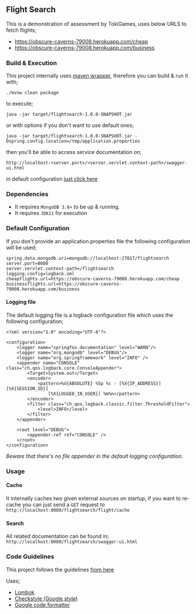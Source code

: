## Flight Search
This is a demonstration of assessment by TokiGames, uses below URLS to fetch flights;

- https://obscure-caverns-79008.herokuapp.com/cheap
- https://obscure-caverns-79008.herokuapp.com/business

### Build & Execution
This project internally uses [maven wrapper](https://github.com/takari/maven-wrapper), therefore you can build & run it with;

``./mvnw clean package``

to execute;

``java -jar target/flightsearch-1.0.0-SNAPSHOT.jar``

or with options if you don't want to use default ones;

``java -jar target/flightsearch-1.0.0-SNAPSHOT.jar -Dspring.config.location=/tmp/application.properties``

then you'll be able to access service documentation on;

`http://localhost:<server.port>/<server.servlet.context-path>/swagger-ui.html` 

in default configuration [just click here](http://localhost:8080/flightsearch/swagger-ui.html)

### Dependencies

- It requires `MongoDB 3.6+` to be up & running.
- It requires `JDK11` for execution

### Default Configuration

If you don't provide an application.properties file the following configuration will be used;

```
spring.data.mongodb.uri=mongodb://localhost:27017/flightsearch
server.port=8080
server.servlet.context-path=/flightsearch
logging.config=logback.xml
cheapflights.url=https://obscure-caverns-79008.herokuapp.com/cheap
businessflights.url=https://obscure-caverns-79008.herokuapp.com/business
```

#### Logging file

The default logging file is a logback configuration file which uses the following configuration;

```
<?xml version="1.0" encoding="UTF-8"?>

<configuration>
	<logger name="springfox.documentation" level="WARN"/>
	<logger name="org.mongodb" level="DEBUG"/>
	<logger name="org.springframework" level="INFO" />
	<appender name="CONSOLE" class="ch.qos.logback.core.ConsoleAppender">
		<Target>System.out</Target>
		<encoder>
			<pattern>%d{ABSOLUTE} %5p %c - [%X{IP_ADDRESS}] [%X{SESSION_ID}]
				[%X{LOGGED_IN_USER}] %m%n</pattern>
		</encoder>
		<filter class="ch.qos.logback.classic.filter.ThresholdFilter">
			<level>INFO</level>
		</filter>
	</appender>
	
	<root level="DEBUG">
		<appender-ref ref="CONSOLE" />
	</root>
</configuration>
```

*Beware that there's no file appender in the default logging configuration.*

### Usage

#### Cache
It internally caches two given external sources on startup,
if you want to re-cache you can just send a `GET` request to `http://localhost:8080/flightsearch/flight/cache`

#### Search
All related documentation can be found in; `http://localhost:8080/flightsearch/swagger-ui.html`


### Code Guidelines
This project follows the guidelines [from here](https://sercan.atlassian.net/wiki/spaces/JAVA/pages/687603713/a.+Code+Quality) 

Uses;

- [Lombok](https://sercan.atlassian.net/wiki/spaces/JAVA/pages/687570950/2.+Lombok+Plugin)
- [Checkstyle (Google style)](https://sercan.atlassian.net/wiki/spaces/JAVA/pages/688357379/3.+Checkstyle)
- [Google code formatter](https://sercan.atlassian.net/wiki/spaces/JAVA/pages/687374338/1.+Conventions+Indention+Code+Style+-+Google+Style) 


